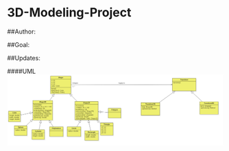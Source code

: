 # 3D-Modeling-Project
##Author:

##Goal:

##Updates:

####UML ![image](https://github.com/liangyue268/3D-Modeling-Project/raw/master/c%2B%2B/Main.jpg)
